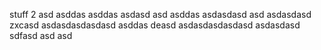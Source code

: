 stuff
 2
asd
asddas
asddas
asdasd
asd
asddas
asdasdasd
asd
asdasdasd
zxcasd
asdasdasdasdasd
asddas
deasd
asdasdasdasdasd
asdasdasd
sdfasd
asd
asd
